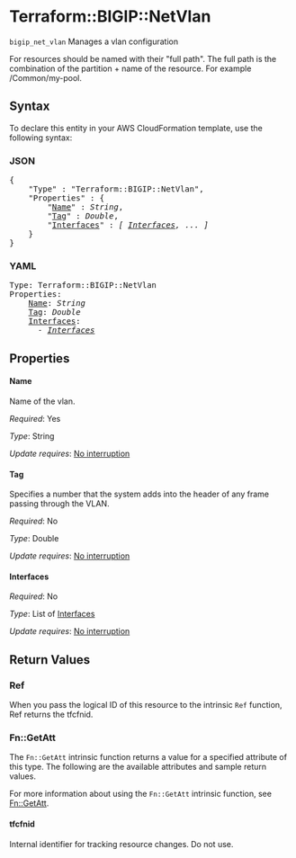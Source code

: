 # Terraform::BIGIP::NetVlan

`bigip_net_vlan` Manages a vlan configuration

For resources should be named with their "full path". The full path is the combination of the partition + name of the resource. For example /Common/my-pool.

## Syntax

To declare this entity in your AWS CloudFormation template, use the following syntax:

### JSON

<pre>
{
    "Type" : "Terraform::BIGIP::NetVlan",
    "Properties" : {
        "<a href="#name" title="Name">Name</a>" : <i>String</i>,
        "<a href="#tag" title="Tag">Tag</a>" : <i>Double</i>,
        "<a href="#interfaces" title="Interfaces">Interfaces</a>" : <i>[ <a href="interfaces.md">Interfaces</a>, ... ]</i>
    }
}
</pre>

### YAML

<pre>
Type: Terraform::BIGIP::NetVlan
Properties:
    <a href="#name" title="Name">Name</a>: <i>String</i>
    <a href="#tag" title="Tag">Tag</a>: <i>Double</i>
    <a href="#interfaces" title="Interfaces">Interfaces</a>: <i>
      - <a href="interfaces.md">Interfaces</a></i>
</pre>

## Properties

#### Name

Name of the vlan.

_Required_: Yes

_Type_: String

_Update requires_: [No interruption](https://docs.aws.amazon.com/AWSCloudFormation/latest/UserGuide/using-cfn-updating-stacks-update-behaviors.html#update-no-interrupt)

#### Tag

Specifies a number that the system adds into the header of any frame passing through the VLAN.

_Required_: No

_Type_: Double

_Update requires_: [No interruption](https://docs.aws.amazon.com/AWSCloudFormation/latest/UserGuide/using-cfn-updating-stacks-update-behaviors.html#update-no-interrupt)

#### Interfaces

_Required_: No

_Type_: List of <a href="interfaces.md">Interfaces</a>

_Update requires_: [No interruption](https://docs.aws.amazon.com/AWSCloudFormation/latest/UserGuide/using-cfn-updating-stacks-update-behaviors.html#update-no-interrupt)

## Return Values

### Ref

When you pass the logical ID of this resource to the intrinsic `Ref` function, Ref returns the tfcfnid.

### Fn::GetAtt

The `Fn::GetAtt` intrinsic function returns a value for a specified attribute of this type. The following are the available attributes and sample return values.

For more information about using the `Fn::GetAtt` intrinsic function, see [Fn::GetAtt](https://docs.aws.amazon.com/AWSCloudFormation/latest/UserGuide/intrinsic-function-reference-getatt.html).

#### tfcfnid

Internal identifier for tracking resource changes. Do not use.

